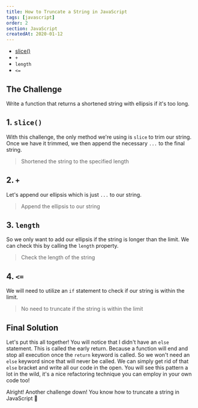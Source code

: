 ```yaml
---
title: How to Truncate a String in JavaScript
tags: [javascript]
order: 2
section: JavaScript
createdAt: 2020-01-12
---
```


- [slice()](/basics/string-slice)
- `+`
- `length`
- `<=`

<ArticleImage />

## The Challenge

Write a function that returns a shortened string with ellipsis if it's too long.

<ArticleImage name="1" />

## 1. `slice()`

With this challenge, the only method we're using is `slice` to trim our string. Once we have it trimmed, we then append the necessary `...` to the final string.

> Shortened the string to the specified length

<ArticleImage name="2" />

## 2. `+`

Let's append our ellipsis which is just `...` to our string.

> Append the ellipsis to our string

<ArticleImage name="3" />

## 3. `length`

So we only want to add our ellipsis if the string is longer than the limit. We can check this by calling the `length` property.

> Check the length of the string

<ArticleImage name="4" />

## 4. `<=`

We will need to utilize an `if` statement to check if our string is within the limit.

> No need to truncate if the string is within the limit

<ArticleImage name="5" />

## Final Solution

Let's put this all together! You will notice that I didn't have an `else` statement. This is called the early return. Because a function will end and stop all execution once the `return` keyword is called. So we won't need an `else` keyword since that will never be called. We can simply get rid of that `else` bracket and write all our code in the open. You will see this pattern a lot in the wild, it's a nice refactoring technique you can employ in your own code too!

Alright! Another challenge down! You know how to truncate a string in JavaScript 🥳

<ArticleImage name="6" />

<ArticleFootnote />
